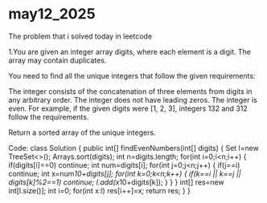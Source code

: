 # may12_2025
The problem that i solved today in leetcode

1.You are given an integer array digits, where each element is a digit. The array may contain duplicates.

You need to find all the unique integers that follow the given requirements:

The integer consists of the concatenation of three elements from digits in any arbitrary order.
The integer does not have leading zeros.
The integer is even.
For example, if the given digits were [1, 2, 3], integers 132 and 312 follow the requirements.

Return a sorted array of the unique integers.

Code:
class Solution {
    public int[] findEvenNumbers(int[] digits) {
        Set<Integer> l=new TreeSet<>();
        Arrays.sort(digits);
        int n=digits.length;
        for(int i=0;i<n;i++)
        {
            if(digits[i]==0) continue;
            int num=digits[i];
            for(int j=0;j<n;j++)
            {
                if(j==i) continue;
                int x=num*10+digits[j];
                for(int k=0;k<n;k++)
                {
                    if(k==i || k==j || digits[k]%2==1) continue;
                    l.add(x*10+digits[k]);
                }
            }
        }
        int[] res=new int[l.size()];
        int i=0;
        for(int x:l)
            res[i++]=x;
        return res;
    }
}
